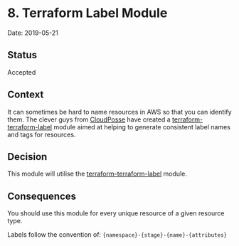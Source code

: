 # 8. Terraform Label Module

Date: 2019-05-21

## Status

Accepted

## Context

It can sometimes be hard to name resources in AWS so that you can identify them.
The clever guys from [CloudPosse](https://github.com/cloudposse) have created a
[terraform-terraform-label](https://github.com/cloudposse/terraform-terraform-label)
module aimed at helping to generate consistent label names and tags for
resources.

## Decision

This module will utilise the
[terraform-terraform-label](https://github.com/cloudposse/terraform-terraform-label)
module.

## Consequences

You should use this module for every unique resource of a given resource type.

Labels follow the convention of: `{namespace}-{stage}-{name}-{attributes}`

